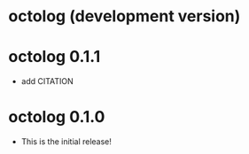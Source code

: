 # octolog (development version)

# octolog 0.1.1

* add CITATION

# octolog 0.1.0

* This is the initial release!
